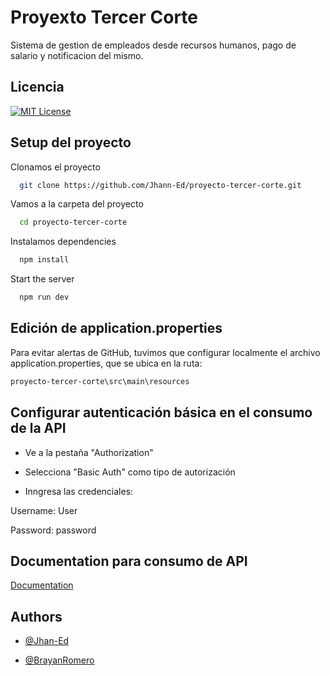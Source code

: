 
# Proyexto Tercer Corte

Sistema de gestion de empleados desde recursos humanos, pago de salario y notificacion del mismo.

## Licencia

[![MIT License](https://img.shields.io/badge/License-MIT-green.svg)](https://choosealicense.com/licenses/mit/)


## Setup del proyecto

Clonamos el proyecto

```bash
  git clone https://github.com/Jhann-Ed/proyecto-tercer-corte.git
```

Vamos a la carpeta del proyecto 

```bash
  cd proyecto-tercer-corte
```

Instalamos dependencies

```bash
  npm install
```

Start the server

```bash
  npm run dev
```


## Edición de application.properties

Para evitar alertas de GitHub, tuvimos que configurar localmente el archivo application.properties, que se ubica en la ruta:

```bash
proyecto-tercer-corte\src\main\resources
```

## Configurar autenticación básica en el consumo de la API

- Ve a la pestaña "Authorization"

- Selecciona "Basic Auth" como tipo de autorización

- Inngresa las credenciales:

Username: User

Password: password
## Documentation para consumo de API

[Documentation](https://documenter.getpostman.com/view/34270911/2sA3JQ6LWc)


## Authors

- [@Jhan-Ed](https://github.com/Jhann-Ed)

- [@BrayanRomero](https://github.com/Brayan9812omeroN)


